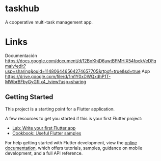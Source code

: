 # taskhub

A cooperative multi-task management app.

# Links

Documentación https://docs.google.com/document/d/12BoKhjD6uwtBFMHiX54fpckVeDFqmaiv/edit?usp=sharing&ouid=114806446564274657705&rtpof=true&sd=true
App https://drive.google.com/file/d/1m1Y0xDWQxdhP1T-MWbrBFbyGyGfIlx4_/view?usp=sharing

## Getting Started

This project is a starting point for a Flutter application.

A few resources to get you started if this is your first Flutter project:

- [Lab: Write your first Flutter app](https://docs.flutter.dev/get-started/codelab)
- [Cookbook: Useful Flutter samples](https://docs.flutter.dev/cookbook)

For help getting started with Flutter development, view the
[online documentation](https://docs.flutter.dev/), which offers tutorials,
samples, guidance on mobile development, and a full API reference.
